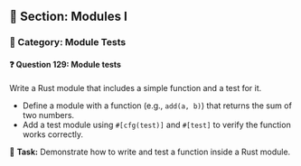 ## 📘 Section: Modules I  
### 🔹 Category: Module Tests  
#### ❓ Question 129: Module tests

Write a Rust module that includes a simple function and a test for it.

- Define a module with a function (e.g., `add(a, b)`) that returns the sum of two numbers.
- Add a test module using `#[cfg(test)]` and `#[test]` to verify the function works correctly.

🔧 **Task:** Demonstrate how to write and test a function inside a Rust module.
